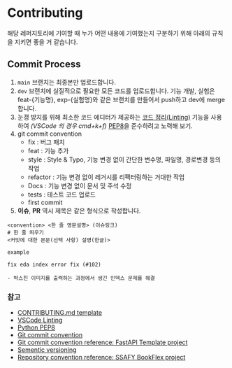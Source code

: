 # Contributing

해당 레퍼지토리에 기여할 때 누가 어떤 내용에 기여했는지 구분하기 위해 아래의 규칙을 지키면 좋을 거 같습니다.

## Commit Process

1. `main` 브랜치는 최종본만 업로드합니다.
2. `dev` 브랜치에 실질적으로 필요한 모든 코드를 업로드합니다. 기능 개발, 실험은 feat-{기능명}, exp-{실험명}와 같은 브랜치를 만들어서 push하고 dev에 merge합니다.
3. 눈갱 방지를 위해 최소한 코드 에디터가 제공하는 [코드 정리(Linting)](https://code.visualstudio.com/docs/python/linting) 기능을 사용하여 *(VSCode 의 경우 cmd+k+f)* [PEP8](https://peps.python.org/pep-0008/)을 준수하려고 노력해 보기.
4. git commit convention
    - fix : 버그 패치
    - feat : 기능 추가
    - style : Style & Typo, 기능 변경 없이 간단한 변수명, 파일명, 경로변경 등의 작업
    - refactor : 기능 변경 없이 레거시를 리팩터링하는 거대한 작업
    - Docs : 기능 변경 없이 문서 및 주석 수정
    - tests : 테스트 코드 업로드
    - first commit
5. __이슈__, __PR__ 역시 제목은 같은 형식으로 작성합니다.
    
```text
<convention> <한 줄 영문설명> (이슈링크)
# 한 줄 띄우기
<커밋에 대한 본문(선택 사항) 설명(한글)>

```

`example`
```text
fix eda index error fix (#102)

- 박스친 이미지를 출력하는 과정에서 생긴 인덱스 문제를 해결
```


### 참고

- [CONTRIBUTING.md template](https://gist.github.com/PurpleBooth/b24679402957c63ec426)
- [VSCode Linting](https://code.visualstudio.com/docs/python/linting)
- [Python PEP8](https://peps.python.org/pep-0008/)
- [Git commit convention](https://www.conventionalcommits.org/ko/v1.0.0/)
- [Git commit convention reference: FastAPI Template project](https://github.com/tiangolo/full-stack-fastapi-postgresql)
- [Sementic versioning](https://semver.org/lang/ko/)
- [Repository convention reference: SSAFY BookFlex project](https://github.com/glenn93516/BookFlex)
